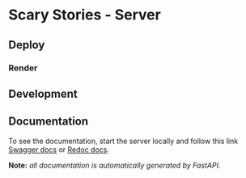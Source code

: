 # Scary Stories - Server

## Deploy

### Render

## Development

## Documentation

To see the documentation, start the server locally and follow this link [Swagger docs](http://127.0.0.1:8000/docs)
or [Redoc docs](http://127.0.0.1:8000/redoc).

**Note:** _all documentation is automatically generated by FastAPI._


